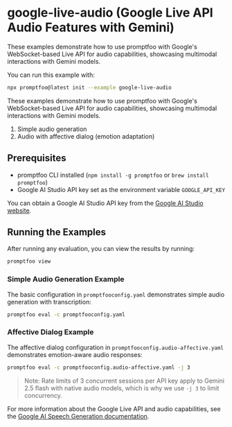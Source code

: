 # google-live-audio (Google Live API Audio Features with Gemini)

These examples demonstrate how to use promptfoo with Google's WebSocket-based Live API for audio capabilities, showcasing multimodal interactions with Gemini models.

You can run this example with:

```bash
npx promptfoo@latest init --example google-live-audio
```

These examples demonstrate how to use promptfoo with Google's WebSocket-based Live API for audio capabilities, showcasing multimodal interactions with Gemini models.

1. Simple audio generation
2. Audio with affective dialog (emotion adaptation)

## Prerequisites

- promptfoo CLI installed (`npm install -g promptfoo` or `brew install promptfoo`)
- Google AI Studio API key set as the environment variable `GOOGLE_API_KEY`

You can obtain a Google AI Studio API key from the [Google AI Studio website](https://ai.google.dev/).

## Running the Examples

After running any evaluation, you can view the results by running:

```bash
promptfoo view
```

### Simple Audio Generation Example

The basic configuration in `promptfooconfig.yaml` demonstrates simple audio generation with transcription:

```bash
promptfoo eval -c promptfooconfig.yaml
```

### Affective Dialog Example

The affective dialog configuration in `promptfooconfig.audio-affective.yaml` demonstrates emotion-aware audio responses:

```bash
promptfoo eval -c promptfooconfig.audio-affective.yaml -j 3
```

> Note: Rate limits of 3 concurrent sessions per API key apply to Gemini 2.5 flash with native audio models, which is why we use `-j 3` to limit concurrency.

For more information about the Google Live API and audio capabilities, see the [Google AI Speech Generation documentation](https://ai.google.dev/gemini-api/docs/speech-generation).
